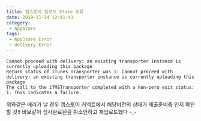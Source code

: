 ```yaml
---
title: 앱스토어 업로드 State 오류
date: 2019-11-14 12:41:41
category:
 - AppStore
tags:
 - AppStore Error
 - delivery Error
---
```


```
Cannot proceed with delivery: an existing transporter instance is currently uploading this package
Return status of iTunes Transporter was 1: Cannot proceed with delivery: an existing transporter instance is currently uploading this package
The call to the iTMSTransporter completed with a non-zero exit status: 1. This indicates a failure.
```

위와같은 에러가 날 경우 앱스토어 커넥트에서 해당버전의 상태가 제출준비중 인지 확인할 것!!
바보같이 심사완료된걸 취소안하고 재업로드했다 -_-
